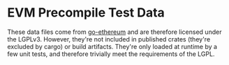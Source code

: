 # EVM Precompile Test Data

These data files come from [go-ethereum](https://github.com/ethereum/go-ethereum/tree/master/core/vm/testdata/precompiles) and are therefore licensed under the LGPLv3. However, they're not included in published crates (they're excluded by cargo) or build artifacts. They're only loaded at runtime by a few unit tests, and therefore trivially meet the requirements of the LGPL.
